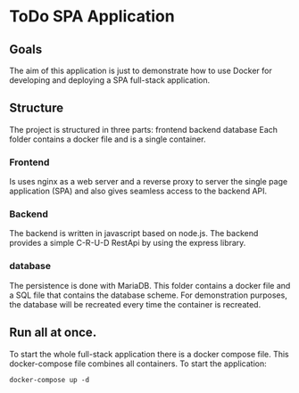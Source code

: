 # ToDo SPA Application

## Goals

The aim of this application is just to demonstrate how to use Docker for developing and deploying a SPA full-stack application.

## Structure

The project is structured in three parts:
frontend
backend
database
Each folder contains a docker file and is a single container.

### Frontend

Is uses nginx as a web server and a reverse proxy to server the single page application (SPA) and also gives seamless access to the backend API.

### Backend

The backend is written in javascript based on node.js. The backend provides a simple C-R-U-D RestApi by using the express library.

### database

The persistence is done with MariaDB. This folder contains a docker file and a SQL file that contains the database scheme. For demonstration purposes, the database will be recreated every time the container is recreated.

## Run all at once.

To start the whole full-stack application there is a docker compose file. This docker-compose file combines all containers.
To start the application:

```:bash
docker-compose up -d
```

